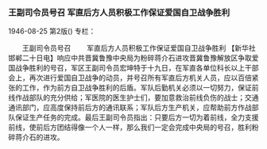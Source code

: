 ### 王副司令员号召  军直后方人员积极工作保证爱国自卫战争胜利

1946-08-25
第2版()
专栏：

　　王副司令员号召
　　军直后方人员积极工作保证爱国自卫战争胜利
    【新华社邯郸二十日电】响应中共晋冀鲁豫中央局为粉碎蒋介石进攻晋冀鲁豫解放区争取爱国战争胜利的号召，军区王副司令员宏坤特于十九日，在军直各单位科长以上干部会上，再次进行爱国自卫战争的动员，并号召所有军直后方机关人员，应以百倍紧张的工作，作为前方自卫战争胜利的后盾。军队后勤机关必须以一切努力，保证前线作战部队的充分供给；军医院的医生护士们，要加意救治前线负伤的战士；交通通讯部门，应高度保持前后方的通讯联系；军队后方生产机关，应帮助前方作战部队保证生产任务的完成。最后王副司令员指出：只要后方一切为着前线，全力支援前线，使前后方团结得像一个人一样，那么我们一定会完成中央局的号召，胜利粉碎蒋介石的进攻。
